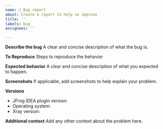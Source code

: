 ```yaml
---
name: 🐞 Bug report
about: Create a report to help us improve
title: ''
labels: bug
assignees: ''

---
```


**Describe the bug**
A clear and concise description of what the bug is.

**To Reproduce**
Steps to reproduce the behavior

**Expected behavior**
A clear and concise description of what you expected to happen.

**Screenshots**
If applicable, add screenshots to help explain your problem.

**Versions**
- JFrog IDEA plugin version:
- Operating system:
- Xray version:

**Additional context**
Add any other context about the problem here.
